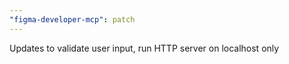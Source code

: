 ```yaml
---
"figma-developer-mcp": patch
---
```


Updates to validate user input, run HTTP server on localhost only
